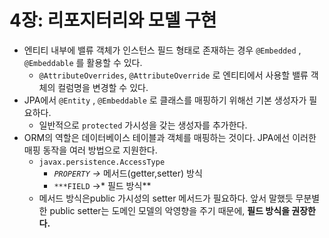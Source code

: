 # 4장: 리포지터리와 모델 구현

- 엔티티 내부에 밸류 객체가 인스턴스 필드 형태로 존재하는 경우 `@Embedded` , `@Embeddable` 를 활용할 수 있다.
    - `@AttributeOverrides`, `@AttributeOverride` 로 엔티티에서 사용할 밸류 객체의 컬럼명을 변경할 수 있다.
- JPA에서 `@Entity` , `@Embeddable` 로 클래스를 매핑하기 위해선 기본 생성자가 필요하다.
    - 일반적으로 `protected` 가시성을 갖는 생성자를 추가한다.
- ORM의 역할은 데이터베이스 테이블과 객체를 매핑하는 것이다. JPA에선 이러한 매핑 동작을 여러 방법으로 지원한다.
    - `javax.persistence.AccessType`
        - *`PROPERTY` →* 메서드(getter,setter) 방식
        - `***FIELD` →* 필드 방식**
    - 메서드 방식은public 가시성의 setter 메서드가 필요하다. 앞서 말했듯 무분별한 public setter는 도메인 모델의 악영향을 주기 때문에, **필드 방식을 권장한다.**